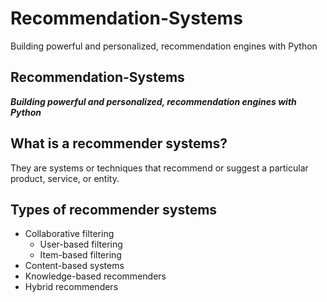 # Recommendation-Systems
Building powerful and personalized, recommendation engines with Python


## Recommendation-Systems
***Building powerful and personalized, recommendation engines with Python***

## What is a recommender systems?
They are systems or techniques that recommend or suggest a particular product, service, or entity.

## Types of recommender systems

 - Collaborative filtering
	 - User-based filtering
	 - Item-based filtering
 - Content-based systems
 - Knowledge-based recommenders
 - Hybrid recommenders
